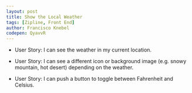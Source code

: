 ```yaml
---
layout: post
title: Show the Local Weather
tags: [Zipline, Front End]
author: Francisco Knebel
codepen: QyavvR
---
```


- User Story: I can see the weather in my current location.

- User Story: I can see a different icon or background image (e.g. snowy mountain, hot desert) depending on the weather.

- User Story: I can push a button to toggle between Fahrenheit and Celsius.
